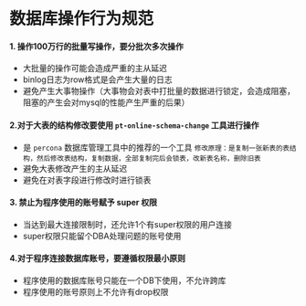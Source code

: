 # 数据库操作行为规范
 #### 1. 操作100万行的批量写操作，要分批次多次操作
 - 大批量的操作可能会造成严重的主从延迟
 - binlog日志为row格式是会产生大量的日志
 - 避免产生大事物操作（大事物会对表中打批量的数据进行锁定，会造成阻塞，阻塞的产生会对mysql的性能产生严重的后果）

 #### 2.对于大表的结构修改要使用 `pt-online-schema-change` 工具进行操作
 - 是 `percona` 数据库管理工具中的推荐的一个工具
 `修改原理：是复制一张新表的表结构，然后修改表结构，复制数据，全部复制完后会锁表，改新表名称，删除旧表`
 - 避免大表修改产生的主从延迟
 - 避免在对表字段进行修改时进行锁表

 #### 3. 禁止为程序使用的账号赋予 super 权限
 - 当达到最大连接限制时，还允许1个有super权限的用户连接
 - super权限只能留个DBA处理问题的账号使用

 #### 4.对于程序连接数据库账号，要遵循权限最小原则
- 程序使用的数据库账号只能在一个DB下使用，不允许跨库
- 程序使用的账号原则上不允许有drop权限